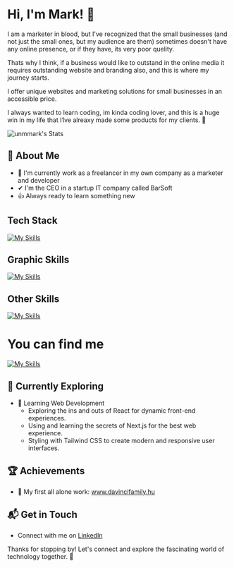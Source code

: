 # Hi, I'm Mark! 👋

I am a marketer in blood, but I've recognized that the small businesses (and not just the small ones, but my audience are them) sometimes doesn't have any online presence, or if they have, its very poor quelity.

Thats why I think, if a business would like to outstand in the online media it requires outstanding website and branding also, and this is where my journey starts. 

I offer unique websites and marketing solutions for small businesses in an accessible price.

I always wanted to learn coding, im kinda coding lover, and this is a huge win in my life that I1ve alreaxy made some products for my clients. 💙

![unmmark's Stats](https://github-readme-stats.vercel.app/api?username=unmmark&theme=vue-dark&show_icons=true&hide_border=true&count_private=true)

## 🚀 About Me

- 🔭 I'm currently work as a freelancer in my own company as a marketer and developer 
- ✔ I'm the CEO in a startup IT company called BarSoft
- 👍 Always ready to learn something new


## Tech Stack
[![My Skills](https://skillicons.dev/icons?i=nextjs,react,tailwind,js,html,css,vscode)](https://skillicons.dev)

## Graphic Skills
[![My Skills](https://skillicons.dev/icons?i=figma,ai,ps)](https://skillicons.dev)

## Other Skills
[![My Skills](https://skillicons.dev/icons?i=ae,pr)](https://skillicons.dev)

# You can find me
[![My Skills](https://skillicons.dev/icons?i=devto,discord,github,linkedin,vercel)](https://skillicons.dev)

## 🌱 Currently Exploring

- 🚀 Learning Web Development
  - Exploring the ins and outs of React for dynamic front-end experiences.
  - Using and learning the secrets of Next.js for the best web experience.
  - Styling with Tailwind CSS to create modern and responsive user interfaces.

 ## 🏆 Achievements

- 🌟 My first all alone work: www.davincifamily.hu


## 📬 Get in Touch

- Connect with me on [LinkedIn]((https://www.linkedin.com/in/mark-laszlo/))

Thanks for stopping by! Let's connect and explore the fascinating world of technology together. 🚀



<!--

Here are some ideas to get you started:

- 🔭 I’m currently working on ...
- 🌱 I’m currently learning ...
- 👯 I’m looking to collaborate on ...
- 🤔 I’m looking for help with ...
- 💬 Ask me about ...
- 📫 How to reach me: ...
- 😄 Pronouns: ...
- ⚡ Fun fact: ...
-->
